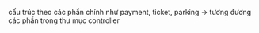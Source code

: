 cấu trúc theo các phần chính như payment, ticket, parking -> tương đương các phần trong thư mục controller